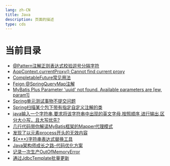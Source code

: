 ```yaml
---
lang: zh-CN    
title: Java  
description: 页面的描述   
type: cds
---
```


# 当前目录

- [@Pattern注解正则表达式校验逗号分隔字符](@Pattern注解正则表达式校验逗号分隔字符.md)  
- [AopContext.currentProxy() Cannot find current proxy](AopContextCurrentProxyCannotFindCurrentProxy.md)  
- [CompletableFuture常见用法](CompletableFuture常见用法.md)  
- [Feign @SpringQueryMap注解](Feign@SpringQueryMap注解.md)  
- [MyBatis Plus Parameter 'uuid' not found. Available parameters are [ew, param1]](MyBatisBindingExceptionParameterXXXNotFound.md)  
- [Spring单元测试事物不提交问题](Spring单元测试事物不提交问题.md)  
- [Spring扫描某个包下带有指定自定义注解的类](Spring扫描某个包下带有指定自定义注解的类.md)  
- [java输入一个字符串,要求将该字符串中出现的英文字母,按照顺序 进行输出,区分大小写，且大写优先?](java输入一个字符串,要求将该字符串中出现的英文字母,按照顺序进行输出,区分大小写,且大写优先.md)  
- [几行代码带你解读MyBatis框架的Mapper代理模式](几行代码带你解读MyBatis框架的Mapper代理模式.md)  
- [发现了以元素process开头的无效内容](发现了以元素process开头的无效内容.md)  
- [${***}字符串表达式替换工具](字符串表达式替换工具.md)  
- [Java架构师成长之路-代码优化方案](架构师成长之路.md)  
- [记录一次生产OutOfMemoryError](记录一次生产OutOfMemoryError.md)  
- [通过JdbcTemplate批量更新](通过JdbcTemplate批量更新.md)  

<Comment></Comment>

